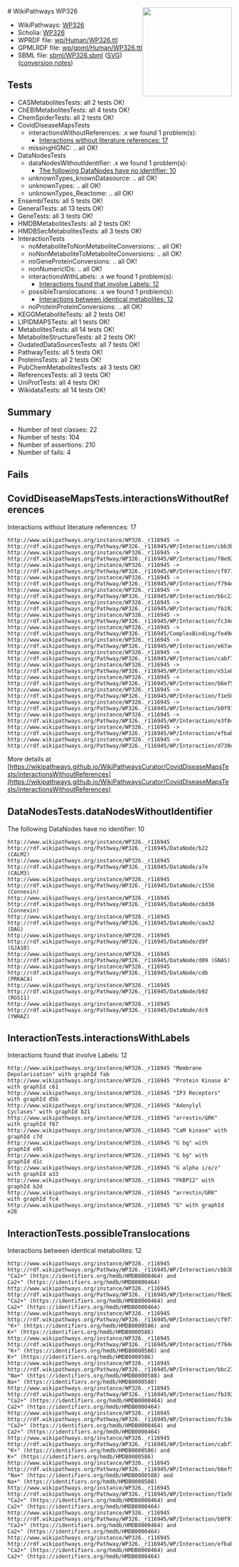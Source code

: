 <img style="float: right; width: 200px" src="../logo.png" />
# WikiPathways WP326

* WikiPathways: [WP326](https://identifiers.org/wikipathways:WP326)
* Scholia: [WP326](https://scholia.toolforge.org/wikipathways/WP326)
* WPRDF file: [wp/Human/WP326.ttl](../wp/Human/WP326.ttl)
* GPMLRDF file: [wp/gpml/Human/WP326.ttl](../wp/gpml/Human/WP326.ttl)
* SBML file: [sbml/WP326.sbml](../sbml/WP326.sbml) ([SVG](../sbml/WP326.svg)) ([conversion notes](../sbml/WP326.txt))

## Tests
* CASMetabolitesTests: all 2 tests OK!
* ChEBIMetabolitesTests: all 4 tests OK!
* ChemSpiderTests: all 2 tests OK!
* CovidDiseaseMapsTests
    * interactionsWithoutReferences: .x we found 1 problem(s):
        * [Interactions without literature references: 17](#9701cce8)
    * missingHGNC: .. all OK!
* DataNodesTests
    * dataNodesWithoutIdentifier: .x we found 1 problem(s):
        * [The following DataNodes have no identifier: 10](#8792c490)
    * unknownTypes_knownDatasource: .. all OK!
    * unknownTypes: .. all OK!
    * unknownTypes_Reactome: .. all OK!
* EnsemblTests: all 5 tests OK!
* GeneralTests: all 13 tests OK!
* GeneTests: all 3 tests OK!
* HMDBMetabolitesTests: all 2 tests OK!
* HMDBSecMetabolitesTests: all 3 tests OK!
* InteractionTests
    * noMetaboliteToNonMetaboliteConversions: .. all OK!
    * noNonMetaboliteToMetaboliteConversions: .. all OK!
    * noGeneProteinConversions: .. all OK!
    * nonNumericIDs: .. all OK!
    * interactionsWithLabels: .x we found 1 problem(s):
        * [Interactions found that involve Labels: 12](#fe97a8ba)
    * possibleTranslocations: .x we found 1 problem(s):
        * [Interactions between identical metabolites: 12](#dc76dfee)
    * noProteinProteinConversions: .. all OK!
* KEGGMetaboliteTests: all 2 tests OK!
* LIPIDMAPSTests: all 1 tests OK!
* MetabolitesTests: all 14 tests OK!
* MetaboliteStructureTests: all 2 tests OK!
* OudatedDataSourcesTests: all 7 tests OK!
* PathwayTests: all 5 tests OK!
* ProteinsTests: all 2 tests OK!
* PubChemMetabolitesTests: all 3 tests OK!
* ReferencesTests: all 3 tests OK!
* UniProtTests: all 4 tests OK!
* WikidataTests: all 14 tests OK!


## Summary

* Number of test classes: 22
* Number of tests: 104
* Number of assertions: 210
* Number of fails: 4

## Fails

<a name="9701cce8" />

## CovidDiseaseMapsTests.interactionsWithoutReferences

Interactions without literature references: 17
```
http://www.wikipathways.org/instance/WP326._r116945 -> http://rdf.wikipathways.org/Pathway/WP326._r116945/WP/Interaction/cbb3b
http://www.wikipathways.org/instance/WP326._r116945 -> http://rdf.wikipathways.org/Pathway/WP326._r116945/WP/Interaction/f8e92
http://www.wikipathways.org/instance/WP326._r116945 -> http://rdf.wikipathways.org/Pathway/WP326._r116945/WP/Interaction/cf977
http://www.wikipathways.org/instance/WP326._r116945 -> http://rdf.wikipathways.org/Pathway/WP326._r116945/WP/Interaction/f794e
http://www.wikipathways.org/instance/WP326._r116945 -> http://rdf.wikipathways.org/Pathway/WP326._r116945/WP/Interaction/bbc23
http://www.wikipathways.org/instance/WP326._r116945 -> http://rdf.wikipathways.org/Pathway/WP326._r116945/WP/Interaction/fb192
http://www.wikipathways.org/instance/WP326._r116945 -> http://rdf.wikipathways.org/Pathway/WP326._r116945/WP/Interaction/fc34e
http://www.wikipathways.org/instance/WP326._r116945 -> http://rdf.wikipathways.org/Pathway/WP326._r116945/ComplexBinding/fe49e
http://www.wikipathways.org/instance/WP326._r116945 -> http://rdf.wikipathways.org/Pathway/WP326._r116945/WP/Interaction/e67ae
http://www.wikipathways.org/instance/WP326._r116945 -> http://rdf.wikipathways.org/Pathway/WP326._r116945/WP/Interaction/cabf7
http://www.wikipathways.org/instance/WP326._r116945 -> http://rdf.wikipathways.org/Pathway/WP326._r116945/WP/Interaction/e51a8
http://www.wikipathways.org/instance/WP326._r116945 -> http://rdf.wikipathways.org/Pathway/WP326._r116945/WP/Interaction/b6ef5
http://www.wikipathways.org/instance/WP326._r116945 -> http://rdf.wikipathways.org/Pathway/WP326._r116945/WP/Interaction/f1e50
http://www.wikipathways.org/instance/WP326._r116945 -> http://rdf.wikipathways.org/Pathway/WP326._r116945/WP/Interaction/b0f97
http://www.wikipathways.org/instance/WP326._r116945 -> http://rdf.wikipathways.org/Pathway/WP326._r116945/WP/Interaction/e3f84
http://www.wikipathways.org/instance/WP326._r116945 -> http://rdf.wikipathways.org/Pathway/WP326._r116945/WP/Interaction/efbab
http://www.wikipathways.org/instance/WP326._r116945 -> http://rdf.wikipathways.org/Pathway/WP326._r116945/WP/Interaction/d738e
```

More details at [https://wikipathways.github.io/WikiPathwaysCurator/CovidDiseaseMapsTests/interactionsWithoutReferences](https://wikipathways.github.io/WikiPathwaysCurator/CovidDiseaseMapsTests/interactionsWithoutReferences)

<a name="8792c490" />

## DataNodesTests.dataNodesWithoutIdentifier

The following DataNodes have no identifier: 10
```
http://www.wikipathways.org/instance/WP326._r116945 http://rdf.wikipathways.org/Pathway/WP326._r116945/DataNode/b22 (CALM2)
http://www.wikipathways.org/instance/WP326._r116945 http://rdf.wikipathways.org/Pathway/WP326._r116945/DataNode/a7e (CALM3)
http://www.wikipathways.org/instance/WP326._r116945 http://rdf.wikipathways.org/Pathway/WP326._r116945/DataNode/c1556 (Connexin)
http://www.wikipathways.org/instance/WP326._r116945 http://rdf.wikipathways.org/Pathway/WP326._r116945/DataNode/cbd36 (Connexin)
http://www.wikipathways.org/instance/WP326._r116945 http://rdf.wikipathways.org/Pathway/WP326._r116945/DataNode/caa32 (DAG)
http://www.wikipathways.org/instance/WP326._r116945 http://rdf.wikipathways.org/Pathway/WP326._r116945/DataNode/d9f (GJA10)
http://www.wikipathways.org/instance/WP326._r116945 http://rdf.wikipathways.org/Pathway/WP326._r116945/DataNode/d09 (GNAS)
http://www.wikipathways.org/instance/WP326._r116945 http://rdf.wikipathways.org/Pathway/WP326._r116945/DataNode/cdb (PRKACA)
http://www.wikipathways.org/instance/WP326._r116945 http://rdf.wikipathways.org/Pathway/WP326._r116945/DataNode/b92 (RGS11)
http://www.wikipathways.org/instance/WP326._r116945 http://rdf.wikipathways.org/Pathway/WP326._r116945/DataNode/dc9 (YWHAZ)
```

<a name="fe97a8ba" />

## InteractionTests.interactionsWithLabels

Interactions found that involve Labels: 12
```
http://www.wikipathways.org/instance/WP326._r116945 "Membrane
Depolarization" with graphId fab
http://www.wikipathways.org/instance/WP326._r116945 "Protein Kinase A" with graphId c61
http://www.wikipathways.org/instance/WP326._r116945 "IP3 Receptors" with graphId d5b
http://www.wikipathways.org/instance/WP326._r116945 "Adenylyl
Cyclases" with graphId b21
http://www.wikipathways.org/instance/WP326._r116945 "arrestin/GRK" with graphId f67
http://www.wikipathways.org/instance/WP326._r116945 "CaM kinase" with graphId c7d
http://www.wikipathways.org/instance/WP326._r116945 "G bg" with graphId e05
http://www.wikipathways.org/instance/WP326._r116945 "G bg" with graphId d1c
http://www.wikipathways.org/instance/WP326._r116945 "G alpha i/o/z" with graphId a33
http://www.wikipathways.org/instance/WP326._r116945 "FKBP12" with graphId b2d
http://www.wikipathways.org/instance/WP326._r116945 "arrestin/GRK" with graphId fc4
http://www.wikipathways.org/instance/WP326._r116945 "G" with graphId e28
```

<a name="dc76dfee" />

## InteractionTests.possibleTranslocations

Interactions between identical metabolites: 12
```
http://www.wikipathways.org/instance/WP326._r116945 http://rdf.wikipathways.org/Pathway/WP326._r116945/WP/Interaction/cbb3b "Ca2+" (https://identifiers.org/hmdb/HMDB0000464) and 
Ca2+" (https://identifiers.org/hmdb/HMDB0000464)
http://www.wikipathways.org/instance/WP326._r116945 http://rdf.wikipathways.org/Pathway/WP326._r116945/WP/Interaction/f8e92 "Ca2+" (https://identifiers.org/hmdb/HMDB0000464) and 
Ca2+" (https://identifiers.org/hmdb/HMDB0000464)
http://www.wikipathways.org/instance/WP326._r116945 http://rdf.wikipathways.org/Pathway/WP326._r116945/WP/Interaction/cf977 "K+" (https://identifiers.org/hmdb/HMDB0000586) and 
K+" (https://identifiers.org/hmdb/HMDB0000586)
http://www.wikipathways.org/instance/WP326._r116945 http://rdf.wikipathways.org/Pathway/WP326._r116945/WP/Interaction/f794e "K+" (https://identifiers.org/hmdb/HMDB0000586) and 
K+" (https://identifiers.org/hmdb/HMDB0000586)
http://www.wikipathways.org/instance/WP326._r116945 http://rdf.wikipathways.org/Pathway/WP326._r116945/WP/Interaction/bbc23 "Na+" (https://identifiers.org/hmdb/HMDB0000588) and 
Na+" (https://identifiers.org/hmdb/HMDB0000588)
http://www.wikipathways.org/instance/WP326._r116945 http://rdf.wikipathways.org/Pathway/WP326._r116945/WP/Interaction/fb192 "Ca2+" (https://identifiers.org/hmdb/HMDB0000464) and 
Ca2+" (https://identifiers.org/hmdb/HMDB0000464)
http://www.wikipathways.org/instance/WP326._r116945 http://rdf.wikipathways.org/Pathway/WP326._r116945/WP/Interaction/fc34e "Ca2+" (https://identifiers.org/hmdb/HMDB0000464) and 
Ca2+" (https://identifiers.org/hmdb/HMDB0000464)
http://www.wikipathways.org/instance/WP326._r116945 http://rdf.wikipathways.org/Pathway/WP326._r116945/WP/Interaction/cabf7 "K+" (https://identifiers.org/hmdb/HMDB0000586) and 
K+" (https://identifiers.org/hmdb/HMDB0000586)
http://www.wikipathways.org/instance/WP326._r116945 http://rdf.wikipathways.org/Pathway/WP326._r116945/WP/Interaction/b6ef5 "Na+" (https://identifiers.org/hmdb/HMDB0000588) and 
Na+" (https://identifiers.org/hmdb/HMDB0000588)
http://www.wikipathways.org/instance/WP326._r116945 http://rdf.wikipathways.org/Pathway/WP326._r116945/WP/Interaction/f1e50 "Ca2+" (https://identifiers.org/hmdb/HMDB0000464) and 
Ca2+" (https://identifiers.org/hmdb/HMDB0000464)
http://www.wikipathways.org/instance/WP326._r116945 http://rdf.wikipathways.org/Pathway/WP326._r116945/WP/Interaction/b0f97 "Ca2+" (https://identifiers.org/hmdb/HMDB0000464) and 
Ca2+" (https://identifiers.org/hmdb/HMDB0000464)
http://www.wikipathways.org/instance/WP326._r116945 http://rdf.wikipathways.org/Pathway/WP326._r116945/WP/Interaction/efbab "Ca2+" (https://identifiers.org/hmdb/HMDB0000464) and 
Ca2+" (https://identifiers.org/hmdb/HMDB0000464)
```

